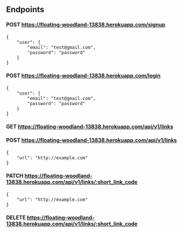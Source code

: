 ## Endpoints

#### POST https://floating-woodland-13838.herokuapp.com/signup
```
{
	"user": {
		"email": "test@gmail.com",
		"password": "password"
	}
}
```
#### POST https://floating-woodland-13838.herokuapp.com/login
```
{
	"user": {
		"email": "test@gmail.com",
		"password": "password"
	}
}
```
#### GET https://floating-woodland-13838.herokuapp.com/api/v1/links
#### POST https://floating-woodland-13838.herokuapp.com/api/v1/links
```
{
	"url": "http://example.com"
}
```
#### PATCH https://floating-woodland-13838.herokuapp.com/api/v1/links/:short_link_code
```
{
	"url": "http://example.com"
}
```
#### DELETE https://floating-woodland-13838.herokuapp.com/api/v1/links/:short_link_code
